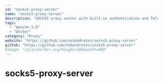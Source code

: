 ```yaml
---
id: "socks5-proxy-server"
name: "socks5-proxy-server"
description: "SOCKS5 proxy server with built-in authentication and Telegram-bot for user management and user statistics on data spent (handy when you pay per GB of data). It is dockerised and simple to install."
tags:
  - "Apache-2.0"
  - "Docker"
category: "Proxy"
website: "https://github.com/nskondratev/socks5-proxy-server"
github: "https://github.com/nskondratev/socks5-proxy-server"
#image: "/placeholder.svg?height=300&width=400"
---
```


# socks5-proxy-server
